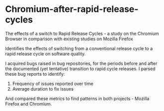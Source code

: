 # Chromium-after-rapid-release-cycles
The effects of a switch to Rapid Release Cycles - a study on the Chromium Browser in comparison with existing studies on Mozilla Firefox

Identifies the effects of switching from a conventional release cycle to a rapid release cycle on software quality.

I acquired bugs raised in bug repositories, for the periods before and after the documented (yet tentative) transition to rapid cycle releases.
I parsed these bug reports to identify:

  1. Frequency of issues reported over time
  2. Average duration to fix issues
  
And compared these metrics to find patterns in both projects - Mozilla Firefox and Chromium.


